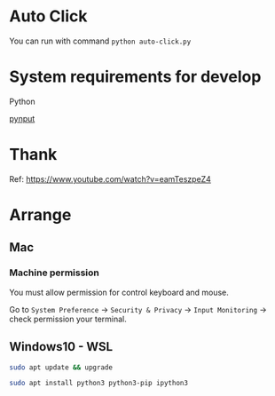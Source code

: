 # Auto Click

You can run with command `python auto-click.py`

# System requirements for develop

Python

[pynput](https://pypi.org/project/pynput/)

# Thank

Ref: https://www.youtube.com/watch?v=eamTeszpeZ4

# Arrange

## Mac

### Machine permission

You must allow permission for control keyboard and mouse.

Go to `System Preference` -> `Security & Privacy` -> `Input Monitoring` -> check permission your terminal.

## Windows10 - WSL

```bash
sudo apt update && upgrade

sudo apt install python3 python3-pip ipython3
```
